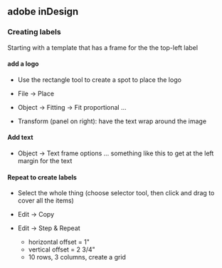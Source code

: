 ## adobe inDesign

### Creating labels

Starting with a template that has a frame for the the top-left label

#### add a logo

- Use the rectangle tool to create a spot to place the logo

- File -> Place

- Object -> Fitting -> Fit proportional ...

- Transform (panel on right): have the text wrap around the image

#### Add text

- Object -> Text frame options ... something like this to get at the
  left margin for the text

#### Repeat to create labels

- Select the whole thing
  (choose selector tool, then click and drag to cover all the items)

- Edit -> Copy

- Edit -> Step & Repeat

  - horizontal offset = 1"
  - vertical offset = 2 3/4"
  - 10 rows, 3 columns, create a grid
